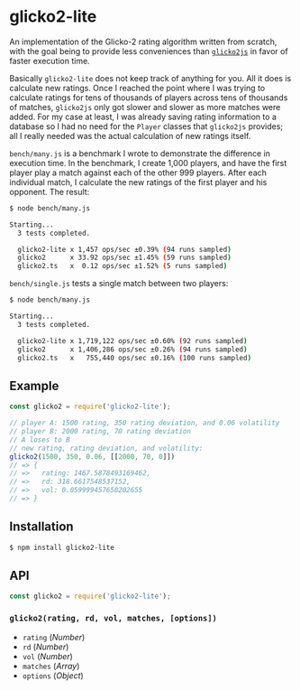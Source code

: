 # glicko2-lite

An implementation of the Glicko-2 rating algorithm written from scratch, with
the goal being to provide less conveniences than [`glicko2js`][1] in favor of
faster execution time.

Basically `glicko2-lite` does not keep track of anything for you. All it does
is calculate new ratings. Once I reached the point where I was trying to
calculate ratings for tens of thousands of players across tens of thousands of
matches, `glicko2js` only got slower and slower as more matches were added. For
my case at least, I was already saving rating information to a database so I had
no need for the `Player` classes that `glicko2js` provides; all I really needed
was the actual calculation of new ratings itself.

`bench/many.js` is a benchmark I wrote to demonstrate the difference in
execution time. In the benchmark, I create 1,000 players, and have the first
player play a match against each of the other 999 players. After each individual
match, I calculate the new ratings of the first player and his opponent. The
result:

``` bash
$ node bench/many.js

Starting...
  3 tests completed.

  glicko2-lite x 1,457 ops/sec ±0.39% (94 runs sampled)
  glicko2      x 33.92 ops/sec ±1.45% (59 runs sampled)
  glicko2.ts   x  0.12 ops/sec ±1.52% (5 runs sampled)
```

`bench/single.js` tests a single match between two players:

``` bash
$ node bench/many.js

Starting...
  3 tests completed.

  glicko2-lite x 1,719,122 ops/sec ±0.60% (92 runs sampled)
  glicko2      x 1,406,286 ops/sec ±0.26% (94 runs sampled)
  glicko2.ts   x   755,440 ops/sec ±0.16% (100 runs sampled)
```

   [1]: https://github.com/mmai/glicko2js

## Example

``` javascript
const glicko2 = require('glicko2-lite');

// player A: 1500 rating, 350 rating deviation, and 0.06 volatility
// player B: 2000 rating, 70 rating deviation
// A loses to B
// new rating, rating deviation, and volatility:
glicko2(1500, 350, 0.06, [[2000, 70, 0]])
// => {
// =>   rating: 1467.5878493169462,
// =>   rd: 318.6617548537152,
// =>   vol: 0.059999457650202655
// => }
```

## Installation

``` bash
$ npm install glicko2-lite
```

## API

``` javascript
const glicko2 = require('glicko2-lite');
```

### `glicko2(rating, rd, vol, matches, [options])`

  - `rating` (_Number_)
  - `rd` (_Number_)
  - `vol` (_Number_)
  - `matches` (_Array_)
  - `options` (_Object_)
